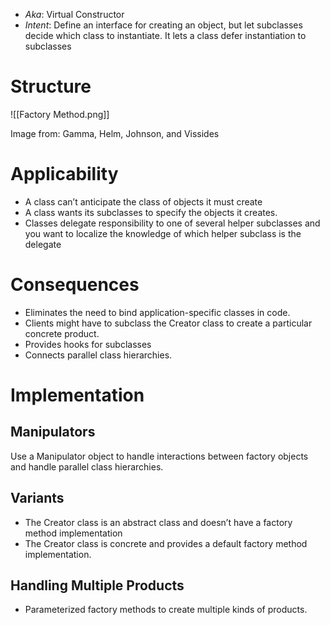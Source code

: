 * *Aka*: Virtual Constructor
* *Intent*: Define an interface for creating an object, but let subclasses decide which class to instantiate. It lets a class defer instantiation to subclasses
# Structure
![[Factory Method.png]]<figcaption> Image from: Gamma, Helm, Johnson, and Vissides </figcaption>

# Applicability
* A class can’t anticipate the class of objects it must create
* A class wants its subclasses to specify the objects it creates.
* Classes delegate responsibility to one of several helper subclasses and you want to localize the knowledge of which helper subclass is the delegate

# Consequences
* Eliminates the need to bind application-specific classes in code.
* Clients might have to subclass the Creator class to create a particular concrete product.
* Provides hooks for subclasses
* Connects parallel class hierarchies.

# Implementation
## Manipulators 
Use a Manipulator object to handle interactions between factory objects and handle parallel class hierarchies.

## Variants
* The Creator class is an abstract class and doesn’t have a factory method implementation
* The Creator class is concrete and provides a default factory method implementation.

## Handling Multiple Products
* Parameterized factory methods to create multiple kinds of products.